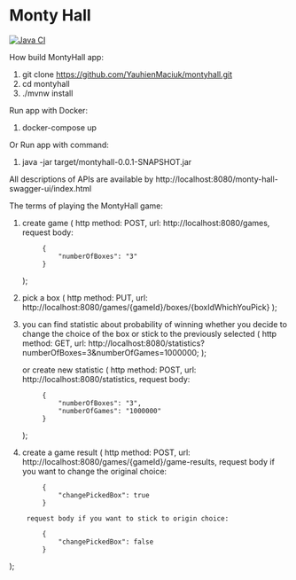 #  Monty Hall

[![Java CI](https://github.com/YauhienMaciuk/montyhall/actions/workflows/ci.yml/badge.svg)](https://github.com/YauhienMaciuk/montyhall/actions/workflows/ci.yml/badge.svg)

How build MontyHall app:
1) git clone https://github.com/YauhienMaciuk/montyhall.git
2) cd montyhall
3) ./mvnw install

Run app with Docker:
1) docker-compose up

Or Run app with command:
1) java -jar target/montyhall-0.0.1-SNAPSHOT.jar

All descriptions of APIs are available by http://localhost:8080/monty-hall-swagger-ui/index.html

The terms of playing the MontyHall game:
1) create game (
        http method: POST,
        url: http://localhost:8080/games,
        request body:
    
            {
                "numberOfBoxes": "3"
            }
    
    );
2) pick a box (
        http method: PUT,
        url: http://localhost:8080/games/{gameId}/boxes/{boxIdWhichYouPick}
    );
3) you can find statistic about probability of winning whether you decide to change the choice of 
    the box or stick to the previously selected (
        http method: GET,
        url: http://localhost:8080/statistics?numberOfBoxes=3&numberOfGames=1000000;
    );
    
    or create new statistic (
        http method: POST,
        url: http://localhost:8080/statistics,
        request body:
        
            {
                "numberOfBoxes": "3",
                "numberOfGames": "1000000"
            }
            
    );
4) create a game result (
        http method: POST,
        url: http://localhost:8080/games/{gameId}/game-results,
        request body if you want to change the original choice:
    
            {
                "changePickedBox": true
            }
    
        request body if you want to stick to origin choice:
    
            {
                "changePickedBox": false
            }
);